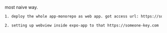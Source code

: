
most naive way. 

```bash
1. deploy the whole app-monorepo as web app. got access url: https://someone-key.com

2. setting up webview inside expo-app to that https://someone-key.com   Wala!

```